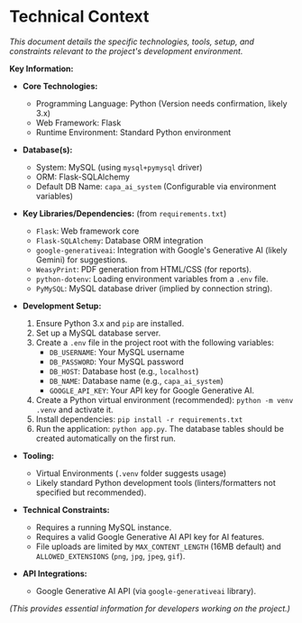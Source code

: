 # Technical Context

*This document details the specific technologies, tools, setup, and constraints relevant to the project's development environment.*

**Key Information:**

*   **Core Technologies:**
    *   Programming Language: Python (Version needs confirmation, likely 3.x)
    *   Web Framework: Flask
    *   Runtime Environment: Standard Python environment

*   **Database(s):**
    *   System: MySQL (using `mysql+pymysql` driver)
    *   ORM: Flask-SQLAlchemy
    *   Default DB Name: `capa_ai_system` (Configurable via environment variables)

*   **Key Libraries/Dependencies:** (from `requirements.txt`)
    *   `Flask`: Web framework core
    *   `Flask-SQLAlchemy`: Database ORM integration
    *   `google-generativeai`: Integration with Google's Generative AI (likely Gemini) for suggestions.
    *   `WeasyPrint`: PDF generation from HTML/CSS (for reports).
    *   `python-dotenv`: Loading environment variables from a `.env` file.
    *   `PyMySQL`: MySQL database driver (implied by connection string).

*   **Development Setup:**
    1.  Ensure Python 3.x and `pip` are installed.
    2.  Set up a MySQL database server.
    3.  Create a `.env` file in the project root with the following variables:
        *   `DB_USERNAME`: Your MySQL username
        *   `DB_PASSWORD`: Your MySQL password
        *   `DB_HOST`: Database host (e.g., `localhost`)
        *   `DB_NAME`: Database name (e.g., `capa_ai_system`)
        *   `GOOGLE_API_KEY`: Your API key for Google Generative AI.
    4.  Create a Python virtual environment (recommended): `python -m venv .venv` and activate it.
    5.  Install dependencies: `pip install -r requirements.txt`
    6.  Run the application: `python app.py`. The database tables should be created automatically on the first run.

*   **Tooling:**
    *   Virtual Environments (`.venv` folder suggests usage)
    *   Likely standard Python development tools (linters/formatters not specified but recommended).

*   **Technical Constraints:**
    *   Requires a running MySQL instance.
    *   Requires a valid Google Generative AI API key for AI features.
    *   File uploads are limited by `MAX_CONTENT_LENGTH` (16MB default) and `ALLOWED_EXTENSIONS` (`png`, `jpg`, `jpeg`, `gif`).

*   **API Integrations:**
    *   Google Generative AI API (via `google-generativeai` library).

*(This provides essential information for developers working on the project.)*
